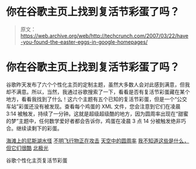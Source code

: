# 你在谷歌主页上找到复活节彩蛋了吗？

> 原文：<https://web.archive.org/web/http://techcrunch.com/2007/03/22/have-you-found-the-easter-eggs-in-google-homepages/>

# 你在谷歌主页上找到复活节彩蛋了吗？

谷歌昨天发布了六个个性化主页的定制主题，虽然大多数人会对此感到满意，但我却不满意。所以，当然，我通过谷歌搜索了一下，看看是否有复活节彩蛋藏在某个地方，看看我找到了什么！这六个主题有五个已知的复活节彩蛋，但是一个“公交车站”彩蛋还没有被发现。查看每个鸡蛋的 XML 文件，您会注意到它们在凌晨 3:14 被触发，持续了一分钟。这就是超级超级酷的地方，因为圆周率出现在“甜蜜的梦”主题中，任何数学爱好者都会告诉你，鸡蛋在凌晨 3 点 14 分被触发绝非巧合。继续读剩下的彩蛋。

[海滩上的尼斯湖水怪](https://web.archive.org/web/20210226074810/http://ruscoe.net/blog/uploads/google-ig-easter-egg-beach.png)
[不明飞行物正在攻击](https://web.archive.org/web/20210226074810/http://ruscoe.net/blog/uploads/google-ig-easter-egg-cityscape.png)
[天空中的圆周率](https://web.archive.org/web/20210226074810/http://ruscoe.net/blog/uploads/google-ig-easter-egg-sweetdreams.png)
[我不知道这些是什么，但它们很酷](https://web.archive.org/web/20210226074810/http://ruscoe.net/blog/uploads/google-ig-easter-egg-teahouse.png)
[北极光](https://web.archive.org/web/20210226074810/http://ruscoe.net/blog/uploads/google-ig-easter-egg-winterscape.png)

谷歌个性化主页复活节彩蛋